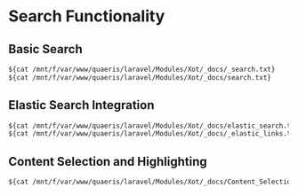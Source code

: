 # Search Functionality

## Basic Search
```txt
${cat /mnt/f/var/www/quaeris/laravel/Modules/Xot/_docs/_search.txt}
${cat /mnt/f/var/www/quaeris/laravel/Modules/Xot/_docs/search.txt}
```

## Elastic Search Integration
```txt
${cat /mnt/f/var/www/quaeris/laravel/Modules/Xot/_docs/elastic_search.txt}
${cat /mnt/f/var/www/quaeris/laravel/Modules/Xot/_docs/_elastic_links.txt}
```

## Content Selection and Highlighting
```txt
${cat /mnt/f/var/www/quaeris/laravel/Modules/Xot/_docs/Content_Selection_and_Highlighting.txt}
```
